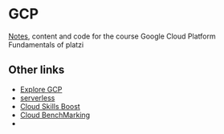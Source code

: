 # GCP
[Notes](https://trapezoidal-kingfisher-75e.notion.site/Curso-de-Introducci-n-a-Google-Cloud-Platform-004d63b05d494154b81b17af673e194c), content and code for the course Google Cloud Platform Fundamentals of platzi

## Other links
* [Explore GCP](https://cloud.withgoogle.com/infrastructure/explore)
* [serverless](https://cloud.google.com/serverless)
* [Cloud Skills Boost](https://www.cloudskillsboost.google/quests/120?qlcampaign=4l-googlehostedmarketing-37)
* [Cloud BenchMarking](https://cloud.google.com/free/docs/aws-azure-gcp-service-comparison)
* []()
